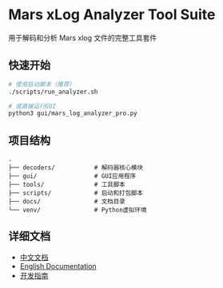 # Mars xLog Analyzer Tool Suite

用于解码和分析 Mars xlog 文件的完整工具套件

## 快速开始

```bash
# 使用启动脚本（推荐）
./scripts/run_analyzer.sh

# 或直接运行GUI
python3 gui/mars_log_analyzer_pro.py
```

## 项目结构

```
.
├── decoders/           # 解码器核心模块
├── gui/                # GUI应用程序
├── tools/              # 工具脚本
├── scripts/            # 启动和打包脚本
├── docs/               # 文档目录
└── venv/               # Python虚拟环境
```

## 详细文档

- [中文文档](docs/README_CN.md)
- [English Documentation](docs/README_EN.md)
- [开发指南](docs/CLAUDE.md)
